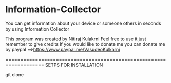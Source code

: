 # Information-Collector
You can get information about your device or someone others in seconds by using Information Collector





This program was created by Nitiraj Kulakrni
Feel free to use it just remember to give credits
If you would like to donate me you can donate me by paypal
                             ==>https://www.paypal.me/VasudeoKulkarni
                             




===================================================================
SETPS FOR INSTALLATION


git clone 
